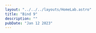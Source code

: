 ```yaml
---
layout: "../../../layouts/HomeLab.astro"
title: "Bind 9"
description: ""
pubDate: "Jan 12 2023"
---
```


